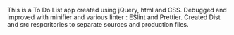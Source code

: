 This is a To Do List app created using jQuery, html and CSS.
Debugged and improved with minifier and various linter : ESlint and Prettier.
Created Dist and src resporitories to separate sources and production files.